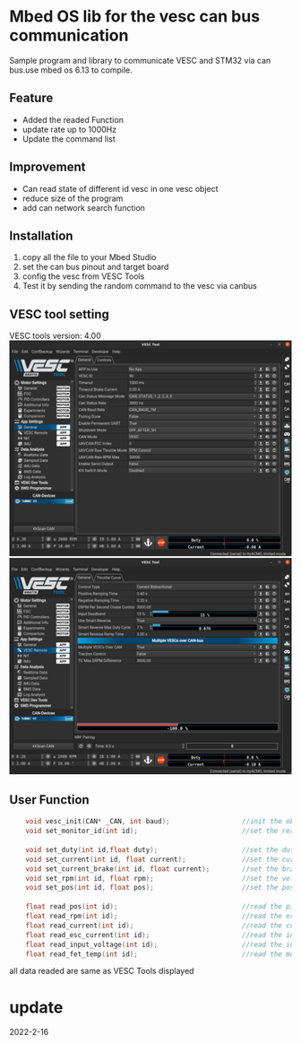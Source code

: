 # Mbed OS lib for the vesc can bus communication
Sample program and library to communicate VESC and STM32 via can bus.use mbed os 6.13 to compile. 

## Feature 
* Added the readed Function
* update rate up to 1000Hz
* Update the command list

## Improvement
* Can read state of different id vesc in one vesc object
* reduce size of the program
* add can network search function 

## Installation
1. copy all the file to your Mbed Studio
2. set the can bus pinout and target board
3. config the vesc from VESC Tools
4. Test it by sending the random command to the vesc via canbus

## VESC tool setting
VESC tools version: 4.00
![](https://github.com/SamsonChau/Motor-Driver-Material/blob/main/vesc/Doc/vesc_can_setting.png)
![](https://github.com/SamsonChau/Motor-Driver-Material/blob/main/vesc/Doc/vesc_remote_setting.png)

## User Function
```cpp
    void vesc_init(CAN* _CAN, int baud);                  //init the object  
    void set_monitor_id(int id);                          //set the read status vesc id, currently only support one only

    void set_duty(int id,float duty);                     //set the duty cycle set point for the motor
    void set_current(int id, float current);              //set the current set point for the motor
    void set_current_brake(int id, float current);        //set the braking current of the motor
    void set_rpm(int id, float rpm);                      //set the velocity of the motor
    void set_pos(int id, float pos);                      //set the position of the motor

    float read_pos(int id);                               //read the pid position feedback 
    float read_rpm(int id);                               //read the erpm of the motor
    float read_current(int id);                           //read the current to the motor
    float read_esc_current(int id);                       //read the input bus current
    float read_input_voltage(int id);                     //read the input voltage of the bus
    float read_fet_temp(int id);                          //read the motor tempeture of the FET
```
all data readed are same as VESC Tools displayed

# update 
2022-2-16

